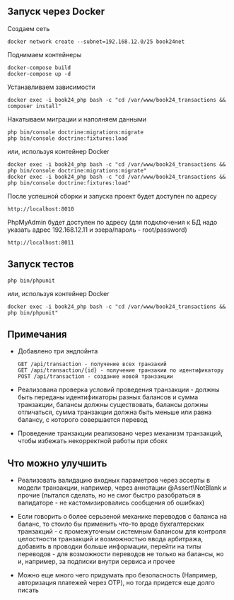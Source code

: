 ## Запуск через Docker

Создаем сеть
    
    docker network create --subnet=192.168.12.0/25 book24net

Поднимаем контейнеры

    docker-compose build
    docker-compose up -d

Устанавливаем зависимости

    docker exec -i book24_php bash -c "cd /var/www/book24_transactions && composer install"

Накатываем миграции и наполняем данными

    php bin/console doctrine:migrations:migrate
    php bin/console doctrine:fixtures:load

или, используя контейнер Docker
    
    docker exec -i book24_php bash -c "cd /var/www/book24_transactions && php bin/console doctrine:migrations:migrate"
    docker exec -i book24_php bash -c "cd /var/www/book24_transactions && php bin/console doctrine:fixtures:load"
    

После успешной сборки и запуска проект будет доступен по адресу

    http://localhost:8010

PhpMyAdmin будет доступен по адресу (для подключения к БД надо указать адрес 192.168.12.11 и эзера/пароль - 
root/password)

    http://localhost:8011

## Запуск тестов

    php bin/phpunit

или, используя контейнер Docker

    docker exec -i book24_php bash -c "cd /var/www/book24_transactions && php bin/phpunit"
    

## Примечания

* Добавлено три эндпойнта
    ```
    GET /api/transaction - получение всех транзакий
    GET /api/transaction/{id} - получение транзакии по идентификатору
    POST /api/transaction - создание новой транзакции
   ```

* Реализована проверка условий проведения транзакции - должны быть переданы идентификаторы разных 
  балансов и сумма транзакции, балансы должны существовать, балансы должны отличаться, сумма 
  транзакции должна быть меньше или равна балансу, с которого совершается перевод

* Проведение транзакции реализовано через механизм транзакций, чтобы избежать некорректной работы 
  при сбоях

## Что можно улучшить

* Реализовать валидацию входных параметров через ассерты в модели транзакции, например, 
  через аннотации @Assert\NotBlank и прочие (пытался сделать, но не смог быстро разобраться 
  в валидаторе - не кастомизировались сообщения об ошибках)
  
* Если говорить о более серьзеной механике переводов с баланса на баланс, то стоило бы применить 
  что-то вроде бухгалтерских транзакций - с промежуточным системным балансом для контроля целостности 
  транзакций и возможностью ввода арбитража, добавить в проводки больше информации, перейти на типы 
  переводов - для возможности переводов не только на балансы, но и, например, за подписки внутри сервиса 
  и прочее

* Можно еще много чего придумать про безопасность (Например, авторизация платежей через OTP), 
  но тогда придется еще долго писать